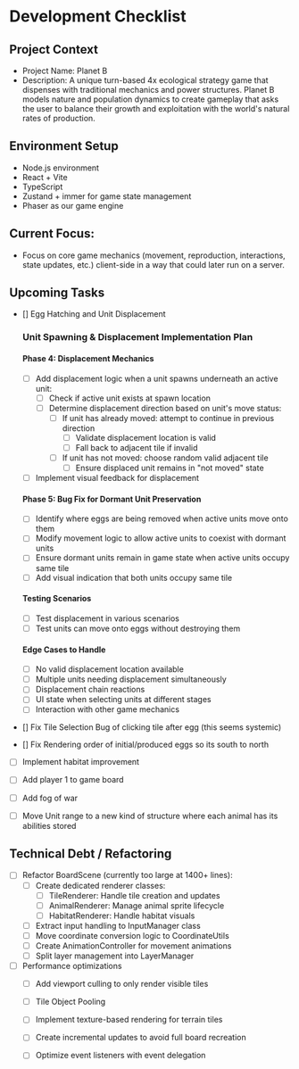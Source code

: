 # Development Checklist

## Project Context
- Project Name: Planet B
- Description: A unique turn-based 4x ecological strategy game that dispenses with traditional mechanics and power structures. Planet B models nature and population dynamics to create gameplay that asks the user to balance their growth and exploitation with the world's natural rates of production. 

## Environment Setup
- Node.js environment
- React + Vite
- TypeScript
- Zustand + immer for game state management
- Phaser as our game engine

## Current Focus:
- Focus on core game mechanics (movement, reproduction, interactions, state updates, etc.) client-side in a way that could later run on a server. 

## Upcoming Tasks

- [] Egg Hatching and Unit Displacement
  ### Unit Spawning & Displacement Implementation Plan

  #### Phase 4: Displacement Mechanics
  - [ ] Add displacement logic when a unit spawns underneath an active unit:
    - [ ] Check if active unit exists at spawn location
    - [ ] Determine displacement direction based on unit's move status:
      - [ ] If unit has already moved: attempt to continue in previous direction
        - [ ] Validate displacement location is valid
        - [ ] Fall back to adjacent tile if invalid
      - [ ] If unit has not moved: choose random valid adjacent tile
        - [ ] Ensure displaced unit remains in "not moved" state
  - [ ] Implement visual feedback for displacement

  #### Phase 5: Bug Fix for Dormant Unit Preservation
  - [ ] Identify where eggs are being removed when active units move onto them
  - [ ] Modify movement logic to allow active units to coexist with dormant units
  - [ ] Ensure dormant units remain in game state when active units occupy same tile
  - [ ] Add visual indication that both units occupy same tile

  #### Testing Scenarios
  - [ ] Test displacement in various scenarios
  - [ ] Test units can move onto eggs without destroying them

  #### Edge Cases to Handle
  - [ ] No valid displacement location available
  - [ ] Multiple units needing displacement simultaneously
  - [ ] Displacement chain reactions
  - [ ] UI state when selecting units at different stages
  - [ ] Interaction with other game mechanics

- [] Fix Tile Selection Bug of clicking tile after egg (this seems systemic)
- [] Fix Rendering order of initial/produced eggs so its south to north
- [ ] Implement habitat improvement
- [ ] Add player 1 to game board
- [ ] Add fog of war


- [ ] Move Unit range to a new kind of structure where each animal has its abilities stored

## Technical Debt / Refactoring
- [ ] Refactor BoardScene (currently too large at 1400+ lines):
  - [ ] Create dedicated renderer classes:
    - [ ] TileRenderer: Handle tile creation and updates
    - [ ] AnimalRenderer: Manage animal sprite lifecycle
    - [ ] HabitatRenderer: Handle habitat visuals 
  - [ ] Extract input handling to InputManager class
  - [ ] Move coordinate conversion logic to CoordinateUtils
  - [ ] Create AnimationController for movement animations
  - [ ] Split layer management into LayerManager

- [ ] Performance optimizations
  - [ ] Add viewport culling to only render visible tiles
  - [ ] Tile Object Pooling
  - [ ] Implement texture-based rendering for terrain tiles
  - [ ] Create incremental updates to avoid full board recreation
  - [ ] Optimize event listeners with event delegation

